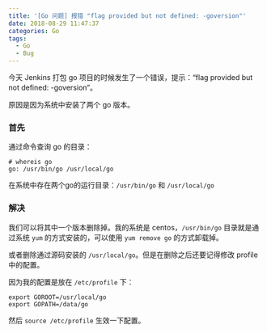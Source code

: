 ```yaml
---
title: '[Go 问题] 报错 "flag provided but not defined: -goversion"'
date: 2018-08-29 11:47:37
categories: Go
tags:
  - Go
  - Bug
---
```


今天 Jenkins 打包 go 项目的时候发生了一个错误，提示：“flag provided but not defined: -goversion”。

原因是因为系统中安装了两个 go 版本。

<!-- more -->

### 首先

通过命令查询 go 的目录：

```
# whereis go
go: /usr/bin/go /usr/local/go
```

在系统中存在两个go的运行目录：`/usr/bin/go` 和 `/usr/local/go`

### 解决

我们可以将其中一个版本删除掉。我的系统是 centos，`/usr/bin/go` 目录就是通过系统 `yum` 的方式安装的，可以使用 `yum remove go` 的方式卸载掉。

或者删除通过源码安装的 `/usr/local/go`。但是在删除之后还要记得修改 profile 中的配置。

因为我的配置是放在 `/etc/profile` 下：

```
export GOROOT=/usr/local/go
export GOPATH=/data/go
```

然后 `source /etc/profile` 生效一下配置。